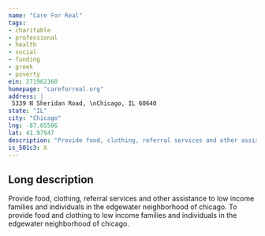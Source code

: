 ```yaml
---
name: "Care For Real"
tags:
- charitable
- professional
- health
- social
- funding
- greek
- poverty
ein: 271962360
homepage: "careforreal.org"
address: |
 5339 N Sheridan Road, \nChicago, IL 60640
state: "IL"
city: "Chicago"
lng: -87.65506
lat: 41.97947
description: "Provide food, clothing, referral services and other assistance to low income families and individuals in the edgewater neighborhood of chicago. "
is_501c3: X
---
```


## Long description

Provide food, clothing, referral services and other assistance to low income families and individuals in the edgewater neighborhood of chicago. To provide food and clothing to low income families and individuals in the edgewater neighborhood of chicago. 
